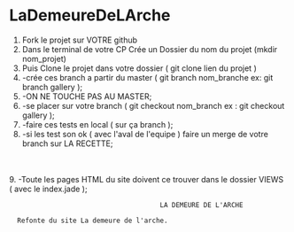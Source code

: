 # LaDemeureDeLArche
1. Fork le projet sur VOTRE github 
2. Dans le terminal de votre CP Crée un Dossier du nom du projet (mkdir nom_projet)
3. Puis Clone le projet dans votre dossier ( git clone lien du projet )
4. -crée ces branch a partir du master ( git branch nom_branche ex: git branch gallery );
5. -ON NE TOUCHE PAS AU MASTER;
6. -se placer sur votre branch ( git checkout nom_branch ex : git checkout gallery );
7. -faire ces tests en local ( sur ça branch );
8. -si les test son ok ( avec l'aval de l'equipe ) faire un merge de votre branch sur LA RECETTE;
</br>
</br>
9. -Toute les pages HTML du site doivent ce trouver dans le dossier VIEWS ( avec le index.jade );

  

                                          LA DEMEURE DE L'ARCHE

      Refonte du site La demeure de l'arche. 
